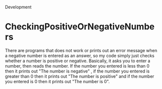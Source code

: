 
Development 
# CheckingPositiveOrNegativeNumbers
There are programs that does not work or prints out an error message when a negative number is entered as an answer, so my code simply just checks whether a number is positive or negative. Basically, it asks you to enter a number, then reads the number. If the number you entered is less than 0 then it prints out "The number is negative" , if the number you entered is greater than 0 then it prints out "The number is positive" and if the number you entered is 0 then it prints out "The number is 0". 
